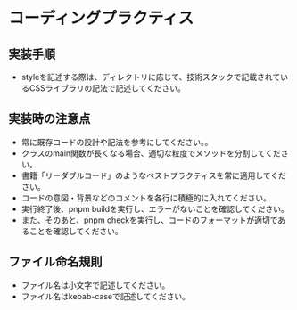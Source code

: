 # コーディングプラクティス

## 実装手順
- styleを記述する際は、ディレクトリに応じて、技術スタックで記載されているCSSライブラリの記法で記述してください。

## 実装時の注意点
- 常に既存コードの設計や記法を参考にしてください。。
- クラスのmain関数が長くなる場合、適切な粒度でメソッドを分割してください。
- 書籍「リーダブルコード」のようなベストプラクティスを常に適用してください。
- コードの意図・背景などのコメントを各行に積極的に入れてください。
- 実行終了後、pnpm buildを実行し、エラーがないことを確認してください。
- また、そのあと、pnpm checkを実行し、コードのフォーマットが適切であることを確認してください。

## ファイル命名規則
- ファイル名は小文字で記述してください。
- ファイル名はkebab-caseで記述してください。